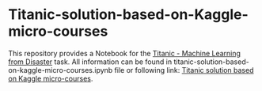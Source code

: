 # Titanic-solution-based-on-Kaggle-micro-courses
This repository provides a Notebook for the [Titanic - Machine Learning from Disaster](https://www.kaggle.com/c/titanic) task.
All information can be found in titanic-solution-based-on-kaggle-micro-courses.ipynb file or following link:  [Titanic solution based on Kaggle micro-courses](https://www.kaggle.com/alekseyromanovich/titanic-solution-based-on-kaggle-micro-courses).
